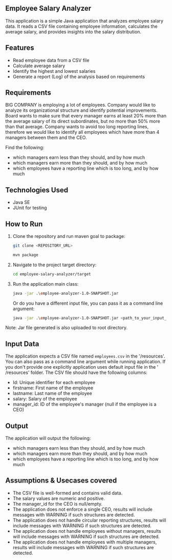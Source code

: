 Employee Salary Analyzer
---

This application is a simple Java application that analyzes employee salary data. It reads a CSV file containing
employee information, calculates the average salary, and provides insights into the salary distribution.

## Features

- Read employee data from a CSV file
- Calculate average salary
- Identify the highest and lowest salaries
- Generate a report (Log) of the analysis based on requirements

## Requirements

BIG COMPANY is employing a lot of employees. Company would like to analyze its organizational structure and identify
potential improvements. Board wants to make sure that every manager earns at least 20% more than the average salary of
its direct subordinates, but no more than 50% more than that average. Company wants to avoid too long reporting lines,
therefore we would like to identify all employees which have more than 4 managers between them and the CEO.

Find the following:

- which managers earn less than they should, and by how much
- which managers earn more than they should, and by how much
- which employees have a reporting line which is too long, and by how much

## Technologies Used

- Java SE
- JUnit for testing

## How to Run

1. Clone the repository and run maven goal to package:
   ```bash
   git clone <REPOSITORY_URL>
   ```
   ```bash
   mvn package
   ```

2. Navigate to the project target directory:
   ```bash
   cd employee-salary-analyzer/target
   ```

3. Run the application main class: 
   ```bash
   java -jar .\employee-analyzer-1.0-SNAPSHOT.jar
   ```
   Or do you have a different input file, you can pass it as a command line argument:
   ```bash
   java -jar .\employee-analyzer-1.0-SNAPSHOT.jar <path_to_your_input_file>
   ```

  Note: Jar file generated is also uploaded to root directory.

## Input Data

The application expects a CSV file named `employees.csv` in the '/resources'. You can also pass as a command line
argument while running application. If you don't provide one explicitly application uses default input file in the '
/resources' folder.
The CSV file should have the following columns:

- Id: Unique identifier for each employee
- firstname: First name of the employee
- lastname: Last name of the employee
- salary: Salary of the employee
- manager_id: ID of the employee's manager (null if the employee is a CEO)

## Output

The application will output the following:

- which managers earn less than they should, and by how much
- which managers earn more than they should, and by how much
- which employees have a reporting line which is too long, and by how much

## Assumptions & Usecases covered

- The CSV file is well-formed and contains valid data.
- The salary values are numeric and positive.
- The manager_id for the CEO is null/empty.
- The application does not enforce a single CEO, results will include messages with WARNING if such structures are
  detected.
- The application does not handle circular reporting structures, results will include messages with WARNING if such
  structures
  are detected.
- The application does not handle employees without managers, results will include messages with WARNING if such
  structures are
  detected.
- The application does not handle employees with multiple managers, results will include messages with WARNING if such
  structures are detected.

